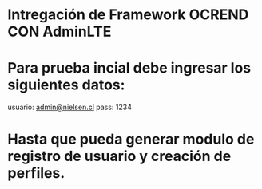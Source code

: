# Intregación de Framework OCREND CON AdminLTE

# Para prueba incial debe ingresar los siguientes datos:

usuario: admin@nielsen.cl 
pass: 1234 

# Hasta que pueda generar modulo de registro de usuario y creación de perfiles.




